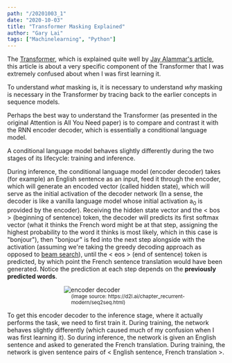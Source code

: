 ```yaml
---
path: "/20201003_1"
date: "2020-10-03"
title: "Transformer Masking Explained"
author: "Gary Lai"
tags: ["Machinelearning", "Python"]
---
```


The <u>[Transformer](https://arxiv.org/abs/1706.03762)</u>, which is explained quite well by <u>[Jay Alammar's article](http://jalammar.github.io/illustrated-transformer/)</u>, this article is about a very specific component of the Transformer that I was extremely confused about when I was first learning it.

To understand _what_ masking is, it is necessary to understand _why_ masking is necessary in the Transformer by tracing back to the earlier concepts in sequence models.

Perhaps the best way to understand the Transformer (as presented in the original Attention is All You Need paper) is to compare and contrast it with the RNN encoder decoder, which is essentially a conditional language model.

A conditional language model behaves slightly differently during the two stages of its lifecycle: training and inference.

During inference, the conditional language model (encoder decoder) takes (for example) an English sentence as an input, feed it through the encoder, which will generate an encoded vector (called hidden state), which will serve as the initial activation of the decoder network (In a sense, the decoder is like a vanilla language model whose initial activation a<sub>0</sub> is provided by the encoder). Receiving the hidden state vector and the < bos > (beginning of sentence) token, the decoder will predicts its first softmax vector (what it thinks the French word might be at that step, assigning the highest probability to the word it thinks is most likely, which in this case is "bonjour"), then "bonjour" is fed into the next step alongside with the activation (assuming we're taking the greedy decoding approach as opposed to <u>[beam search](https://www.youtube.com/watch?v=RLWuzLLSIgw)</u>), until the < eos > (end of sentence) token is predicted, by which point the French sentence translation would have been generated. Notice the prediction at each step depends on the **previously predicted words**.

<figure style="padding-left: 18%;"> 
    <img src='/images/20201003_1/encoderdecoder.png' alt='encoder decoder' style="padding-bottom:0;"/>
    <figcaption style="padding-left:5%;"><small>(image source: https://d2l.ai/chapter_recurrent-modern/seq2seq.html)</small></figcaption>
</figure>

To get this encoder decoder to the inference stage, where it actually performs the task, we need to first train it. During training, the network behaves slightly differently (which caused much of my confusion when I was first learning it). So during inference, the network is given an English sentence and asked to generated the French translation. During training, the network is given sentence pairs of < English sentence, French translation >.

